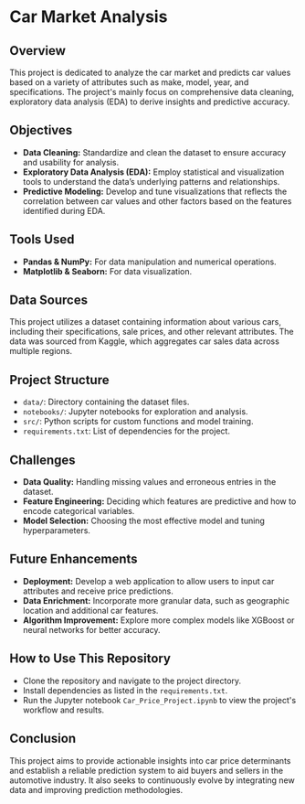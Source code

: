 # Car Market Analysis

## Overview
This project is dedicated to analyze the car market and predicts car values based on a variety of attributes such as make, model, year, and specifications. The project's mainly focus on comprehensive data cleaning, exploratory data analysis (EDA) to derive insights and predictive accuracy.

## Objectives
- **Data Cleaning:** Standardize and clean the dataset to ensure accuracy and usability for analysis.
- **Exploratory Data Analysis (EDA):** Employ statistical and visualization tools to understand the data’s underlying patterns and relationships.
- **Predictive Modeling:** Develop and tune visualizations that reflects the correlation between car values and other factors based on the features identified during EDA.

## Tools Used
- **Pandas & NumPy:** For data manipulation and numerical operations.
- **Matplotlib & Seaborn:** For data visualization.

## Data Sources
This project utilizes a dataset containing information about various cars, including their specifications, sale prices, and other relevant attributes. The data was sourced from Kaggle, which aggregates car sales data across multiple regions.

## Project Structure
- `data/`: Directory containing the dataset files.
- `notebooks/`: Jupyter notebooks for exploration and analysis.
- `src/`: Python scripts for custom functions and model training.
- `requirements.txt`: List of dependencies for the project.

## Challenges
- **Data Quality:** Handling missing values and erroneous entries in the dataset.
- **Feature Engineering:** Deciding which features are predictive and how to encode categorical variables.
- **Model Selection:** Choosing the most effective model and tuning hyperparameters.

## Future Enhancements
- **Deployment:** Develop a web application to allow users to input car attributes and receive price predictions.
- **Data Enrichment:** Incorporate more granular data, such as geographic location and additional car features.
- **Algorithm Improvement:** Explore more complex models like XGBoost or neural networks for better accuracy.

## How to Use This Repository
- Clone the repository and navigate to the project directory.
- Install dependencies as listed in the `requirements.txt`.
- Run the Jupyter notebook `Car_Price_Project.ipynb` to view the project's workflow and results.

## Conclusion
This project aims to provide actionable insights into car price determinants and establish a reliable prediction system to aid buyers and sellers in the automotive industry. It also seeks to continuously evolve by integrating new data and improving prediction methodologies.
